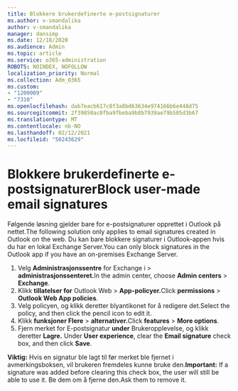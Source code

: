 ```yaml
---
title: Blokkere brukerdefinerte e-postsignaturer
ms.author: v-smandalika
author: v-smandalika
manager: dansimp
ms.date: 12/18/2020
ms.audience: Admin
ms.topic: article
ms.service: o365-administration
ROBOTS: NOINDEX, NOFOLLOW
localization_priority: Normal
ms.collection: Adm_O365
ms.custom:
- "1200009"
- "7310"
ms.openlocfilehash: dab7eacb617c8f3a8bd63634e974166b6e448d75
ms.sourcegitcommit: 2f39850ac0fba9fbeba9b8b7939ae79b505d3b67
ms.translationtype: MT
ms.contentlocale: nb-NO
ms.lasthandoff: 02/12/2021
ms.locfileid: "50243629"
---
```

# <a name="block-user-made-email-signatures"></a><span data-ttu-id="9c8ab-102">Blokkere brukerdefinerte e-postsignaturer</span><span class="sxs-lookup"><span data-stu-id="9c8ab-102">Block user-made email signatures</span></span>

<span data-ttu-id="9c8ab-103">Følgende løsning gjelder bare for e-postsignaturer opprettet i Outlook på nettet.</span><span class="sxs-lookup"><span data-stu-id="9c8ab-103">The following solution only applies to email signatures created in Outlook on the web.</span></span> <span data-ttu-id="9c8ab-104">Du kan bare blokkere signaturer i Outlook-appen hvis du har en lokal Exchange Server.</span><span class="sxs-lookup"><span data-stu-id="9c8ab-104">You can only block signatures in the Outlook app if you have an on-premises Exchange Server.</span></span>

1. <span data-ttu-id="9c8ab-105">Velg **Administrasjonssentre** for Exchange i  >  **administrasjonssenteret.**</span><span class="sxs-lookup"><span data-stu-id="9c8ab-105">In the admin center, choose **Admin centers** > **Exchange**.</span></span>
2. <span data-ttu-id="9c8ab-106">Klikk **tillatelser for** Outlook Web  >  **App-policyer.**</span><span class="sxs-lookup"><span data-stu-id="9c8ab-106">Click **permissions** > **Outlook Web App policies**.</span></span>
3. <span data-ttu-id="9c8ab-107">Velg policyen, og klikk deretter blyantikonet for å redigere det.</span><span class="sxs-lookup"><span data-stu-id="9c8ab-107">Select the policy, and then click the pencil icon to edit it.</span></span>
4. <span data-ttu-id="9c8ab-108">Klikk **funksjoner Flere**  >  **alternativer.**</span><span class="sxs-lookup"><span data-stu-id="9c8ab-108">Click **features** > **More options**.</span></span>
5. <span data-ttu-id="9c8ab-109">Fjern merket for E-postsignatur **under** Brukeropplevelse, og klikk deretter **Lagre.** </span><span class="sxs-lookup"><span data-stu-id="9c8ab-109">Under **User experience**, clear the **Email signature** check box, and then click **Save**.</span></span>

<span data-ttu-id="9c8ab-110">**Viktig:** Hvis en signatur ble lagt til før merket ble fjernet i avmerkingsboksen, vil brukeren fremdeles kunne bruke den.</span><span class="sxs-lookup"><span data-stu-id="9c8ab-110">**Important:** If a signature was added before clearing this check box, the user will still be able to use it.</span></span> <span data-ttu-id="9c8ab-111">Be dem om å fjerne den.</span><span class="sxs-lookup"><span data-stu-id="9c8ab-111">Ask them to remove it.</span></span>

